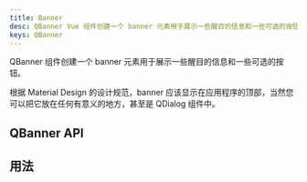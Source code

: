 ```yaml
---
title: Banner
desc: QBanner Vue 组件创建一个 banner 元素用于展示一些醒目的信息和一些可选的按钮。
keys: QBanner
---
```

QBanner 组件创建一个 banner 元素用于展示一些醒目的信息和一些可选的按钮。

根据 Material Design 的设计规范，banner 应该显示在应用程序的顶部，当然您可以把它放在任何有意义的地方，甚至是 QDialog 组件中。

## QBanner API

<doc-api file="QBanner" />

## 用法

<doc-example title="基础用法" file="QBanner/Basic" />

<doc-example title="圆角边框" file="QBanner/Rounded" />

<doc-example title="带有图片" file="QBanner/Image" />

<doc-example title="内联的操作按钮" file="QBanner/Inline" />

<doc-example title="紧凑的" file="QBanner/Dense" />
